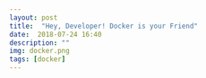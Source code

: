 ```yaml
---
layout: post
title:  "Hey, Developer! Docker is your Friend"
date:  2018-07-24 16:40
description: ""
img: docker.png
tags: [docker]
---
```

